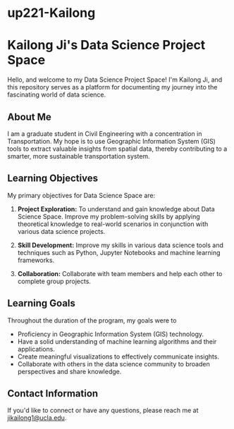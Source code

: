 # up221-Kailong

# Kailong Ji's Data Science Project Space

Hello, and welcome to my Data Science Project Space! I'm Kailong Ji, and this repository serves as a platform for documenting my journey into the fascinating world of data science.

## About Me

I am a graduate student in Civil Engineering with a concentration in Transportation. My hope is to use Geographic Information System (GIS) tools to extract valuable insights from spatial data, thereby contributing to a smarter, more sustainable transportation system.

## Learning Objectives

My primary objectives for Data Science Space are:

1. **Project Exploration:** To understand and gain knowledge about Data Science Space. Improve my problem-solving skills by applying theoretical knowledge to real-world scenarios in conjunction with various data science projects.
   
2. **Skill Development:** Improve my skills in various data science tools and techniques such as Python, Jupyter Notebooks and machine learning frameworks.
   
3. **Collaboration:** Collaborate with team members and help each other to complete group projects.

## Learning Goals

Throughout the duration of the program, my goals were to

- Proficiency in Geographic Information System (GIS) technology.
- Have a solid understanding of machine learning algorithms and their applications.
- Create meaningful visualizations to effectively communicate insights.
- Collaborate with others in the data science community to broaden perspectives and share knowledge.

## Contact Information

If you'd like to connect or have any questions, please reach me at [jikailong1@ucla.edu](jikailong1@g.ucla.edu).
